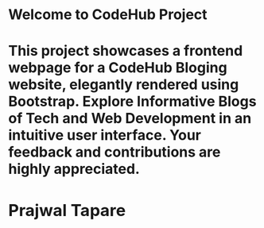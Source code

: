 <h1> Welcome to CodeHub Project <h1>
<p1>This project showcases a frontend webpage for a CodeHub Bloging website, elegantly rendered using Bootstrap. Explore Informative Blogs of Tech and Web Development in an intuitive user interface. Your feedback and contributions are highly appreciated.<p1>
<h3>Prajwal Tapare<h3>